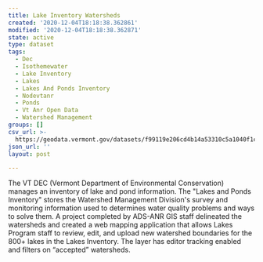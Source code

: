 ```yaml
---
title: Lake Inventory Watersheds
created: '2020-12-04T18:18:38.362861'
modified: '2020-12-04T18:18:38.362871'
state: active
type: dataset
tags:
  - Dec
  - Isothemewater
  - Lake Inventory
  - Lakes
  - Lakes And Ponds Inventory
  - Nodevtanr
  - Ponds
  - Vt Anr Open Data
  - Watershed Management
groups: []
csv_url: >-
  https://geodata.vermont.gov/datasets/f99119e206cd4b14a53310c5a1040f1c_209.csv?outSR=%7B%22latestWkid%22%3A32145%2C%22wkid%22%3A32145%7D
json_url: ''
layout: post

---
```

The VT DEC (Vermont Department of Environmental Conservation) manages an inventory of lake and pond information. The &quot;Lakes and Ponds Inventory&quot; stores the Watershed Management Division's survey and monitoring information used to determines water quality problems and ways to solve them. A project completed by ADS-ANR GIS staff delineated the watersheds and created a web mapping application that allows Lakes Program staff to review, edit, and upload new watershed boundaries for the 800+ lakes in the Lakes Inventory. The layer has editor tracking enabled and filters on “accepted” watersheds.
